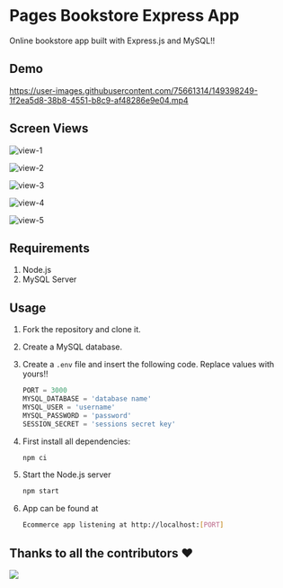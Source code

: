 
# Pages Bookstore Express App

Online bookstore app built with Express.js and MySQL!!

## Demo

https://user-images.githubusercontent.com/75661314/149398249-1f2ea5d8-38b8-4551-b8c9-af48286e9e04.mp4

## Screen Views

![view-1](https://user-images.githubusercontent.com/75661314/149398941-57402716-597f-4bad-982e-4e7cbc008693.png)

![view-2](https://user-images.githubusercontent.com/75661314/149398950-8e033e24-f3a1-4d43-8b80-ac8ff554036c.png)

![view-3](https://user-images.githubusercontent.com/75661314/149398954-90f238f0-949c-47ea-952a-2ed327d7ce0a.png)

![view-4](https://user-images.githubusercontent.com/75661314/149398960-461ce281-06bc-4433-adc8-cabde06b1507.png)

![view-5](https://user-images.githubusercontent.com/75661314/149398966-dc94fc3a-7d6b-4165-9a8a-e274a5c0d7eb.png)

## Requirements

1. Node.js
2. MySQL Server

## Usage

1. Fork the repository and clone it.

2. Create a MySQL database.

3. Create a `.env` file and insert the following code. Replace values with yours!!

    ```javascript
    PORT = 3000
    MYSQL_DATABASE = 'database name'
    MYSQL_USER = 'username'
    MYSQL_PASSWORD = 'password'
    SESSION_SECRET = 'sessions secret key'
    ```

4. First install all dependencies:

    ```bash
    npm ci
    ```

5. Start the Node.js server

    ```bash
    npm start
    ```

6. App can be found at

    ```bash
    Ecommerce app listening at http://localhost:[PORT]
    ```

## Thanks to all the contributors ❤️

<a href = "https://github.com/aaqilrk/pages/graphs/contributors"><img src = "https://contrib.rocks/image?repo=aaqilrk/pages"/></a>